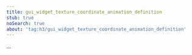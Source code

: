 ```yaml
---
title: gui_widget_texture_coordinate_animation_definition
stub: true
noSearch: true
about: 'tag:h3/gui_widget_texture_coordinate_animation_definition'
---
```

  ...
  